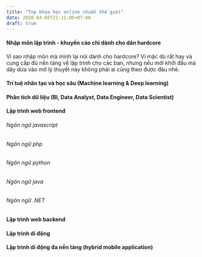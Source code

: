 ```yaml
---
title: "Top khóa học online chuẩn thế giới"
date: 2020-04-05T21:11:05+07:00
draft: true
---
```

#### Nhập môn lập trình - khuyến cáo chỉ dành cho dân hardcore
Vì sao nhập môn mà mình lại nói dành cho hardcore? Vì mặc dù rất hay và cung cấp đủ nền tảng về lập trình cho các bạn, nhưng nếu mới khởi đầu mà dây dưa vào mớ lý thuyết này không phải ai cũng theo được đâu nhé.

#### Trí tuệ nhân tạo và học sâu (Machine learning & Deep learning)

#### Phân tích dữ liệu (BI, Data Analyst, Data Engineer, Data Scientist)

#### Lập trình web frontend 
###### Ngôn ngữ javascript
###### Ngôn ngữ php
###### Ngôn ngữ python
###### Ngôn ngữ java
###### Ngôn ngữ .NET



#### Lập trình web backend 


#### Lập trình di động
#### Lập trình di động đa nền tảng (hybrid mobile application)
